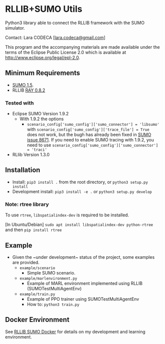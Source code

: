 # RLLIB+SUMO Utils

Python3 library able to connect the RLLIB framework with the SUMO simulator.

Contact: Lara CODECA [lara.codeca@gmail.com]

This program and the accompanying materials are made available under the terms of
the Eclipse Public License 2.0 which is available at <http://www.eclipse.org/legal/epl-2.0>.

## Minimum Requirements

* [SUMO 1.5](https://github.com/eclipse/sumo/tree/v1_5_0).
* RLLIB [RAY 0.8.2](https://github.com/ray-project/ray/tree/ray-0.8.2)

### Tested with

* Eclipse SUMO Version 1.9.2
  * With 1.9.2 the options
    * `scenario_config['sumo_config']['sumo_connector'] = 'libsumo'` with `scenario_config['sumo_config']['trace_file'] = True` does not work, but the bugh has already been fixed in [SUMO issue 8671](https://github.com/eclipse/sumo/issues/8671). If you need to enable SUMO tracing with 1.9.2, you need to use `scenario_config['sumo_config']['sumo_connector'] = 'traci'`
* RLlib Version 1.3.0

## Installation

* Install: `pip3 install .` from the root directory, or `python3 setup.py install`
* Development install: `pip3 install -e .` or `python3 setup.py develop`

### Note: rtree library

To use `rtree`, `libspatialindex-dev` is required to be installed.

[In Ubuntu/Debian] `sudo apt install libspatialindex-dev python-rtree` and then `pip install rtree`

## Example

* Given the ~under development~ status of the project, some examples are provided.
  * `example/scenario`
    * Simple SUMO scenario.
  * `example/marlenvironment.py`
    * Example of MARL environment implemented using RLLIB (SUMOTestMultiAgentEnv)
  * `example/train.py`
    * Example of PPO trainer using SUMOTestMultiAgentEnv
    * How to: `python3 train.py`

## Docker Environment

See [RLLIB SUMO Docker](https://github.com/lcodeca/rllibsumodocker) for details on my development and learning environment.
